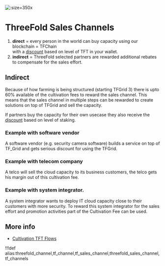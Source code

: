 ![](img/farming_reward.png ':size=350x')


# ThreeFold Sales Channels

1. **direct** = every person in the world can buy capacity using our blockchain = TFChain <BR>with a [discount](staking_discount_levels) based on level of TFT in your wallet.
2. **indirect** = ThreeFold selected partners are rewarded additional rebates to compensate for the sales effort.

## Indirect

Because of how farming is being structured (starting TFGrid 3) there is upto 60% available of the cultivation fees to reward the sales channel. This means that the sales channel in multiple steps can be rewarded to create solutions on top of TFGrid and sell the capacity.

If partners buy the capacity for their own usecase they also receive the [discount](staking_discount_levels) based on level of staking.

### Example with software vendor

A software vendor (e.g. security camera software) builds a service on top of TF_Grid and gets serious discount for using the TFGrid.

### Example with telecom company

A telco will sell the cloud capacity to its business customers, the telco gets his margin out of this cultivation fee.

### Example with system integrator.

A system integrator wants to deploy IT cloud capacity close to their customers with more security.
To reward this system integrator for the sales effort and promotion activities part of the Cultivation Fee can be used.

## More info

- [Cultivation TFT Flows](cultivation_flow)

!!!def alias:threefold_channel,tf_channel,tf_sales_channel,threefold_sales_channel,tf_channels



